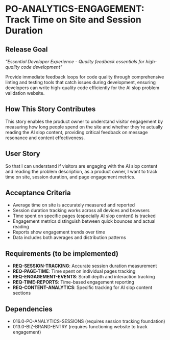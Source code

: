 # PO-ANALYTICS-ENGAGEMENT: Track Time on Site and Session Duration

## Release Goal

_"Essential Developer Experience - Quality feedback essentials for high-quality code development"_

Provide immediate feedback loops for code quality through comprehensive linting and testing tools that catch issues during development, ensuring developers can write high-quality code efficiently for the AI slop problem validation website.

## How This Story Contributes

This story enables the product owner to understand visitor engagement by measuring how long people spend on the site and whether they're actually reading the AI slop content, providing critical feedback on message resonance and content effectiveness.

## User Story

So that I can understand if visitors are engaging with the AI slop content and reading the problem description, as a product owner, I want to track time on site, session duration, and page engagement metrics.

## Acceptance Criteria

- Average time on site is accurately measured and reported
- Session duration tracking works across all devices and browsers
- Time spent on specific pages (especially AI slop content) is tracked
- Engagement metrics distinguish between quick bounces and actual reading
- Reports show engagement trends over time
- Data includes both averages and distribution patterns

## Requirements (to be implemented)

- **REQ-SESSION-TRACKING**: Accurate session duration measurement
- **REQ-PAGE-TIME**: Time spent on individual pages tracking
- **REQ-ENGAGEMENT-EVENTS**: Scroll depth and interaction tracking
- **REQ-TIME-REPORTS**: Time-based engagement reporting
- **REQ-CONTENT-ANALYTICS**: Specific tracking for AI slop content sections

## Dependencies

- 016.0-PO-ANALYTICS-SESSIONS (requires session tracking foundation)
- 013.0-BIZ-BRAND-ENTRY (requires functioning website to track engagement)
